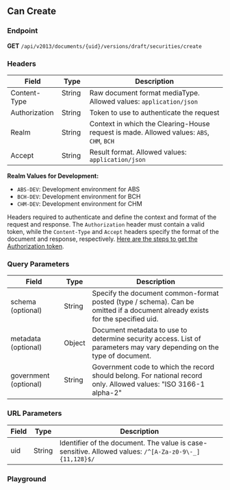 ## Can Create


### Endpoint

**GET** `/api/v2013/documents/{uid}/versions/draft/securities/create`


### Headers

| Field            | Type    | Description                                                                       |
| ---------------- | ------- | --------------------------------------------------------------------------------- |
| Content-Type     | String &nbsp;&nbsp;  | Raw document format mediaType. Allowed values: `application/json`                 |
| Authorization    | String  | Token to use to authenticate the request                                          |
| Realm            | String  | Context in which the Clearing-House request is made. Allowed values: `ABS`, `CHM`, `BCH` |
| Accept           | String  | Result format. Allowed values: `application/json`                                 |

**Realm Values for Development:**
- `ABS-DEV`: Development environment for ABS
- `BCH-DEV`: Development environment for BCH
- `CHM-DEV`: Development environment for CHM


Headers required to authenticate and define the context and format of the request and response. The `Authorization` header must contain a valid token, while the `Content-Type` and `Accept` headers specify the format of the document and response, respectively. [Here are the steps to get the Authorization token](/user/authentication).



### Query Parameters

| Field        | Type   | Description                                                      |
| ------------ | ------ | ---------------------------------------------------------------- |
| schema (optional)  | String | Specify the document common-format posted (type / schema). Can be omitted if a document already exists for the specified uid. |
| metadata (optional) | Object | Document metadata to use to determine security access. List of parameters may vary depending on the type of document. |
| government (optional) | String | Government code to which the record should belong. For national record only. Allowed values: "ISO 3166-1 alpha-2" |

### URL Parameters

| Field     | Type   | Description                                                                                      |
| --------- | ------ | ------------------------------------------------------------------------------------------------ |
| uid       | String | Identifier of the document. The value is case-sensitive. Allowed values: `/^[A-Za-z0-9\-_]{11,128}$/` |

### Playground

<SwaggerUI :swaggerSpecs="swaggerCanCreateSpecs" />